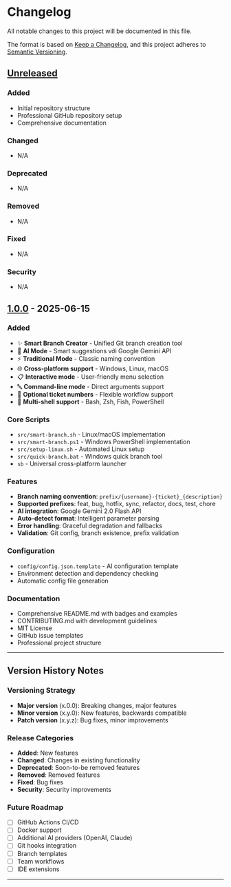 # Changelog

All notable changes to this project will be documented in this file.

The format is based on [Keep a Changelog](https://keepachangelog.com/en/1.0.0/),
and this project adheres to [Semantic Versioning](https://semver.org/spec/v2.0.0.html).

## [Unreleased]

### Added

- Initial repository structure
- Professional GitHub repository setup
- Comprehensive documentation

### Changed

- N/A

### Deprecated

- N/A

### Removed

- N/A

### Fixed

- N/A

### Security

- N/A

## [1.0.0] - 2025-06-15

### Added

- ✨ **Smart Branch Creator** - Unified Git branch creation tool
- 🤖 **AI Mode** - Smart suggestions với Google Gemini API
- ⚡ **Traditional Mode** - Classic naming convention
- 🌐 **Cross-platform support** - Windows, Linux, macOS
- 📋 **Interactive mode** - User-friendly menu selection
- 🔤 **Command-line mode** - Direct arguments support
- 🎯 **Optional ticket numbers** - Flexible workflow support
- 🐚 **Multi-shell support** - Bash, Zsh, Fish, PowerShell

### Core Scripts

- `src/smart-branch.sh` - Linux/macOS implementation
- `src/smart-branch.ps1` - Windows PowerShell implementation
- `src/setup-linux.sh` - Automated Linux setup
- `src/quick-branch.bat` - Windows quick branch tool
- `sb` - Universal cross-platform launcher

### Features

- **Branch naming convention**: `prefix/{username}-{ticket}_{description}`
- **Supported prefixes**: feat, bug, hotfix, sync, refactor, docs, test, chore
- **AI integration**: Google Gemini 2.0 Flash API
- **Auto-detect format**: Intelligent parameter parsing
- **Error handling**: Graceful degradation and fallbacks
- **Validation**: Git config, branch existence, prefix validation

### Configuration

- `config/config.json.template` - AI configuration template
- Environment detection and dependency checking
- Automatic config file generation

### Documentation

- Comprehensive README.md with badges and examples
- CONTRIBUTING.md with development guidelines
- MIT License
- GitHub issue templates
- Professional project structure

---

## Version History Notes

### Versioning Strategy

- **Major version** (x.0.0): Breaking changes, major features
- **Minor version** (x.y.0): New features, backwards compatible
- **Patch version** (x.y.z): Bug fixes, minor improvements

### Release Categories

- **Added**: New features
- **Changed**: Changes in existing functionality
- **Deprecated**: Soon-to-be removed features
- **Removed**: Removed features
- **Fixed**: Bug fixes
- **Security**: Security improvements

### Future Roadmap

- [ ] GitHub Actions CI/CD
- [ ] Docker support
- [ ] Additional AI providers (OpenAI, Claude)
- [ ] Git hooks integration
- [ ] Branch templates
- [ ] Team workflows
- [ ] IDE extensions

---

[Unreleased]: https://github.com/LuuKhoaHoc/smart-branch/compare/v1.0.0...HEAD
[1.0.0]: https://github.com/LuuKhoaHoc/smart-branch/releases/tag/v1.0.0
